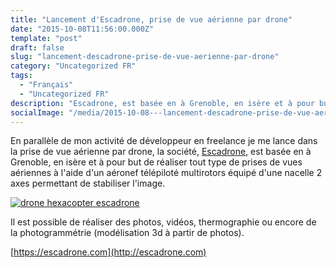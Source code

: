 ```yaml
---
title: "Lancement d'Escadrone, prise de vue aérienne par drone"
date: "2015-10-08T11:56:00.000Z"
template: "post"
draft: false
slug: "lancement-descadrone-prise-de-vue-aerienne-par-drone"
category: "Uncategorized FR"
tags: 
  - "Français"
  - "Uncategorized FR"
description: "Escadrone, est basée en à Grenoble, en isère et à pour but de réaliser tout type de prises de vues aériennes à l'aide d'un drone multirotors équipé d'une nacelle 2 axes permettant de stabiliser l'image."
socialImage: "/media/2015-10-08---lancement-descadrone-prise-de-vue-aerienne-par-drone/logo-ED3-square.png"
---
```


En parallèle de mon activité de développeur en freelance je me lance dans la prise de vue aérienne par drone, la société, [Escadrone](http://escadrone.com), est basée en à Grenoble, en isère et à pour but de réaliser tout type de prises de vues aériennes à l'aide d'un aéronef télépiloté multirotors équipé d'une nacelle 2 axes permettant de stabiliser l'image.

[![drone hexacopter escadrone](/media/2015-10-08---lancement-descadrone-prise-de-vue-aerienne-par-drone/P1060869V1-495x400.jpg)](/posts/wp-content/uploads/2013/10/P1060869V1.jpg)

Il est possible de réaliser des photos, vidéos, thermographie ou encore de la photogrammétrie (modélisation 3d à partir de photos).

[https://escadrone.com](http://escadrone.com)

